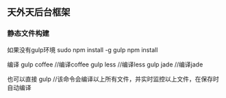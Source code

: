 ## 天外天后台框架


### 静态文件构建
如果没有gulp环境
    sudo npm install -g gulp
    npm install

编译
    gulp coffee  //编译coffee
    gulp less  //编译less
    gulp jade  //编译jade

也可以直接
    gulp  //该命令会编译以上所有文件，并实时监控以上文件，在保存时自动编译
